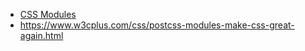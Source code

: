 - [CSS Modules](https://glenmaddern.com/articles/css-modules)
- https://www.w3cplus.com/css/postcss-modules-make-css-great-again.html
